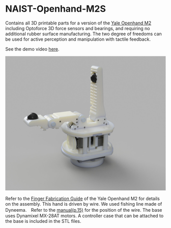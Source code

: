 # NAIST-Openhand-M2S

Contains all 3D printable parts for a version of the [Yale Openhand M2](https://www.eng.yale.edu/grablab/openhand/model_m2.html) including Optoforce 3D force sensors and bearings, and requiring no additional rubber surface manufacturing. The two degree of freedoms can be used for active perception and manipulation with tactile feedback.

See the demo video [here](https://youtu.be/vZjTQ-7LhDY).

![](render.jpg)

Refer to the [Finger Fabrication Guide](https://www.eng.yale.edu/grablab/openhand/model%20m2/Fabrication%20-%20Model%20M2%201.0.pdf) of the Yale Openhand M2 for details on the assembly.
This hand is driven by wire. We used fishing line made of Dyneema.　Refer to the [manual(p.15)](https://www.eng.yale.edu/grablab/openhand/model%20m2/Fabrication%20-%20Model%20M2%201.0.pdf) for the position of the wire.
The base uses Dynamixel MX-28AT motors. A controller case that can be attached to the base is included in the STL files.
